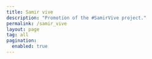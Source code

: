 ```yaml
---
title: Samir vive
description: "Promotion of the #SamirVive project."
permalink: /samir_vive
layout: page
tag: all
pagination:
  enabled: true
---
```

